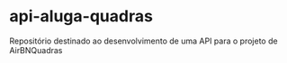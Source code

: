 # api-aluga-quadras
Repositório destinado ao desenvolvimento de uma API para o projeto de  AirBNQuadras 
